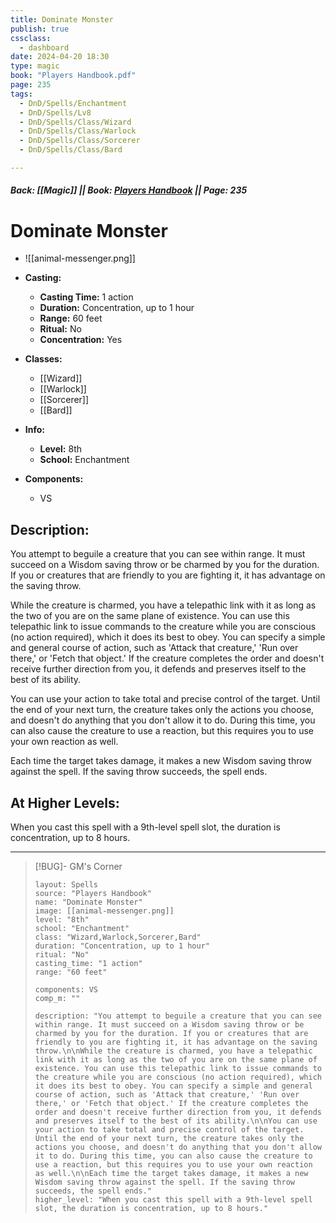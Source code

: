 ```yaml
---
title: Dominate Monster
publish: true
cssclass:
  - dashboard
date: 2024-04-20 18:30
type: magic
book: "Players Handbook.pdf"
page: 235
tags:
  - DnD/Spells/Enchantment
  - DnD/Spells/Lv8
  - DnD/Spells/Class/Wizard
  - DnD/Spells/Class/Warlock
  - DnD/Spells/Class/Sorcerer
  - DnD/Spells/Class/Bard

---
```


##### Back: [[Magic]] || Book: [Players Handbook](https://drive.google.com/drive/folders/1O5bhpYizcIT5xxAoLOuzCRht_PVS7VSG?usp=sharing) || Page: 235

# Dominate Monster
- ![[animal-messenger.png]]
- **Casting:**
    - **Casting Time:** 1 action
    - **Duration:** Concentration, up to 1 hour
    - **Range:** 60 feet
    - **Ritual:** No
    - **Concentration:** Yes
- **Classes:**
    - [[Wizard]]
    - [[Warlock]]
    - [[Sorcerer]]
    - [[Bard]]

- **Info:**
    - **Level:** 8th
    - **School:** Enchantment
- **Components:**
    - VS


## Description:
You attempt to beguile a creature that you can see within range. It must succeed on a Wisdom saving throw or be charmed by you for the duration. If you or creatures that are friendly to you are fighting it, it has advantage on the saving throw.

While the creature is charmed, you have a telepathic link with it as long as the two of you are on the same plane of existence. You can use this telepathic link to issue commands to the creature while you are conscious (no action required), which it does its best to obey. You can specify a simple and general course of action, such as 'Attack that creature,' 'Run over there,' or 'Fetch that object.' If the creature completes the order and doesn't receive further direction from you, it defends and preserves itself to the best of its ability.

You can use your action to take total and precise control of the target. Until the end of your next turn, the creature takes only the actions you choose, and doesn't do anything that you don't allow it to do. During this time, you can also cause the creature to use a reaction, but this requires you to use your own reaction as well.

Each time the target takes damage, it makes a new Wisdom saving throw against the spell. If the saving throw succeeds, the spell ends.

## At Higher Levels:
When you cast this spell with a 9th-level spell slot, the duration is concentration, up to 8 hours.

---

> [!BUG]- GM's Corner
>
> ```statblock
> layout: Spells
> source: "Players Handbook"
> name: "Dominate Monster"
> image: [[animal-messenger.png]]
> level: "8th"
> school: "Enchantment"
> class: "Wizard,Warlock,Sorcerer,Bard"
> duration: "Concentration, up to 1 hour"
> ritual: "No"
> casting_time: "1 action"
> range: "60 feet"
>
> components: VS
> comp_m: ""
>
> description: "You attempt to beguile a creature that you can see within range. It must succeed on a Wisdom saving throw or be charmed by you for the duration. If you or creatures that are friendly to you are fighting it, it has advantage on the saving throw.\n\nWhile the creature is charmed, you have a telepathic link with it as long as the two of you are on the same plane of existence. You can use this telepathic link to issue commands to the creature while you are conscious (no action required), which it does its best to obey. You can specify a simple and general course of action, such as 'Attack that creature,' 'Run over there,' or 'Fetch that object.' If the creature completes the order and doesn't receive further direction from you, it defends and preserves itself to the best of its ability.\n\nYou can use your action to take total and precise control of the target. Until the end of your next turn, the creature takes only the actions you choose, and doesn't do anything that you don't allow it to do. During this time, you can also cause the creature to use a reaction, but this requires you to use your own reaction as well.\n\nEach time the target takes damage, it makes a new Wisdom saving throw against the spell. If the saving throw succeeds, the spell ends."
> higher_level: "When you cast this spell with a 9th-level spell slot, the duration is concentration, up to 8 hours."
> ```
